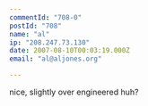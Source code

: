 ```yaml
---
commentId: "708-0"
postId: "708"
name: "al"
ip: "208.247.73.130"
date: 2007-08-10T00:03:19.000Z
email: "al@aljones.org"

---
```

<p>nice, slightly over engineered huh?</p>